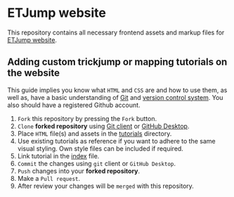 # ETJump website

This repository contains all necessary frontend assets and markup files for [ETJump website](https://etjump.github.io/).

## Adding custom trickjump or mapping tutorials on the website

This guide implies you know what `HTML` and `CSS` are and how to use them, as well as, have a basic understanding of [Git](https://www.tutorialspoint.com/git/index.htm) and [version control system](https://www.geeksforgeeks.org/version-control-systems/). You also should have a registered Github account.

1. `Fork` this repository by pressing the `Fork` button.
2. `Clone` __forked repository__ using [Git client](https://git-scm.com/) or [GitHub Desktop](https://desktop.github.com/).
3. Place `HTML` file(s) and assets in the [tutorials](tutorials) directory. 
4. Use existing tutorials as reference if you want to adhere to the same visual styling. Own style files can be included if required.
5. Link tutorial in the [index](index.html#L49) file.
6. `Commit` the changes using `git` client or `GitHub Desktop`.
7. `Push` changes into your __forked repository__.
8. Make a `Pull request`.
9. After review your changes will be `merged` with this repository.
